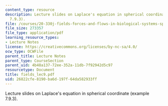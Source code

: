 ```yaml
---
content_type: resource
description: Lecture slides on Laplace's equation in spherical coordinate (example
  7.9.3).
file: /courses/20-330j-fields-forces-and-flows-in-biological-systems-spring-2007/26822cfe8190ba6d197f64da582933ff_fields_lec9.pdf
file_size: 273357
file_type: application/pdf
learning_resource_types:
- Lecture Notes
license: https://creativecommons.org/licenses/by-nc-sa/4.0/
ocw_type: OCWFile
parent_title: Lecture Notes
parent_type: CourseSection
parent_uid: 4b48a137-72ee-352a-11db-7f92942d5c97
resourcetype: Document
title: fields_lec9.pdf
uid: 26822cfe-8190-ba6d-197f-64da582933ff
---
```

Lecture slides on Laplace's equation in spherical coordinate (example 7.9.3).